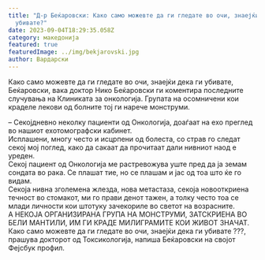 ```yaml
---
title: "Д-р Беќаровски: Како само можевте да ги гледате во очи, знаејќи дека ги
  убивате?"
date: 2023-09-04T18:29:35.058Z
category: македонија
featured: true
featuredImage: ../img/bekjarovski.jpg
author: Вардарски
---
```

<!--StartFragment-->

Како само можевте да ги гледате во очи, знаејќи дека ги убивате, Беќаровски, вака доктор Нико Беќаровски ги коментира последните случувања на Клиниката за онкологија. Групата на осомничени кои краделе лекови од болните тој ги нарече монструми.

– Секојдневно неколку пациенти од Онкологија, доаѓаат на ехо преглед во нашиот ехотомографски кабинет.\
Исплашени, многу често и исцрпени од болеста, со страв го следат секој мој поглед, како да сакаат да прочитаат дали нивниот наод е уреден.\
Секој пациент од Онкологија ме растревожува уште пред да ја земам сондата во рака. Се плашат тие, но се плашам и јас од тоа што ќе го видам.\
Секоја нивна зголемена жлезда, нова метастаза, секоја новооткриена течност во стомакот, ми го прави денот тажен, а толку често тоа се млади личности кои штотуку зачекориле во светот на возрасните.\
А НЕКОЈА ОРГАНИЗИРАНА ГРУПА НА МОНСТРУМИ, ЗАТСКРИЕНА ВО БЕЛИ МАНТИЛИ, ИМ ГИ КРАДЕ МИЛИГРАМИТЕ КОИ ЖИВОТ ЗНАЧАТ.\
Како само можевте да ги гледате во очи, знаејќи дека ги убивате ???, прашува докторот од Токсикологија, напиша Беќаровски на својот Фејсбук профил.

<!--EndFragment-->